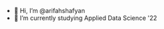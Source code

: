 - 👋 Hi, I’m @arifahshafyan
- 🌱 I’m currently studying Applied Data Science '22

<!---
arifahshafyan/arifahshafyan is a ✨ special ✨ repository because its `README.md` (this file) appears on your GitHub profile.
You can click the Preview link to take a look at your changes.
--->
